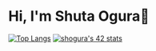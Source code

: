# Hi, I'm Shuta Ogura👋
[![Top Langs](https://github-readme-stats.vercel.app/api/top-langs/?username={Shuta-syd}
)](https://github.com/anuraghazra/github-readme-stats)
[![shogura's 42 stats](https://badge42.vercel.app/api/v2/cl2ofdsby009209jjxabu88cu/stats?cursusId=21&coalitionId=undefined)](https://github.com/JaeSeoKim/badge42)

